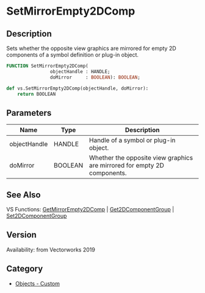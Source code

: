 # SetMirrorEmpty2DComp

## Description
Sets whether the opposite view graphics are mirrored for empty 2D components of a symbol definition or plug-in object.

```pascal
FUNCTION SetMirrorEmpty2DComp(
				objectHandle : HANDLE;
				doMirror     : BOOLEAN): BOOLEAN;
```

```python
def vs.SetMirrorEmpty2DComp(objectHandle, doMirror):
    return BOOLEAN
```

## Parameters
|Name|Type|Description|
|---|---|---|
|objectHandle|HANDLE|Handle of a symbol or plug-in object.|
|doMirror|BOOLEAN|Whether the opposite view graphics are mirrored for empty 2D components.|

## See Also
VS Functions:
[GetMirrorEmpty2DComp](GetMirrorEmpty2DComp.md) 
| [Get2DComponentGroup](Get2DComponentGroup.md) 
| [Set2DComponentGroup](Set2DComponentGroup.md)

## Version
Availability: from Vectorworks 2019

## Category
* [Objects - Custom](../Categories/Objects%20-%20Custom.md)
